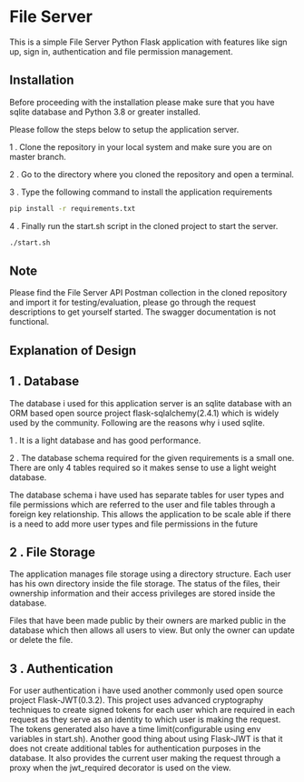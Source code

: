 # File Server

This is a simple File Server Python Flask application with features like sign up, sign in, authentication and file permission management.

## Installation

Before proceeding with the installation please make sure that you have sqlite database and Python 3.8 or greater installed.

Please follow the steps below to setup the application server.

1 . Clone the repository in your local system and make sure you are on master branch.

2 . Go to the directory where you cloned the repository and open a terminal.

3 . Type the following command to install the application requirements

```bash
pip install -r requirements.txt
```
4 . Finally run the start.sh script in the cloned project to start the server.

```bash
./start.sh
```

## Note

Please find the File Server API Postman collection in the cloned repository and import it for testing/evaluation, please go through the request descriptions to get yourself started. The swagger documentation is not functional.


## Explanation of Design


## 1 . Database

The database i used for this application server is an sqlite database with an ORM based open source project flask-sqlalchemy(2.4.1) which is widely used by the community. Following are the reasons why i used sqlite.

1 . It is a light database and has good performance.

2 . The database schema required for the given requirements is a small one. There are only 4 tables required so it makes sense to use a light weight database.

The database schema i have used has separate tables for user types and file permissions which are referred to the user and file tables through a foreign key relationship. This allows the application to be scale able if there is a need to add more user types and file permissions in the future

## 2 . File Storage

The application manages file storage using a directory structure. Each user has his own directory inside the file storage. The status of the files, their ownership information and their access privileges are stored inside the database.

Files that have been made public by their owners are marked public in the database which then allows all users to view. But only the owner can update or delete the file.

## 3 . Authentication

For user authentication i have used another commonly used open source project Flask-JWT(0.3.2). This project uses advanced cryptography techniques to create signed tokens for each user which are required in each request as they serve as an identity to which user is making the request. The tokens generated also have a time limit(configurable using env variables in start.sh). Another good thing about using Flask-JWT is that it does not create additional tables for authentication purposes in the database. It also provides the current user making the request through a proxy when the jwt_required decorator is used on the view.


